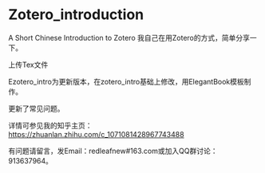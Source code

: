 # Zotero_introduction
A Short Chinese Introduction to Zotero
我自己在用Zotero的方式，简单分享一下。

上传Tex文件

Ezotero_intro为更新版本，在zotero_intro基础上修改，用ElegantBook模板制作。

更新了常见问题。

详情可参见我的知乎主页：https://zhuanlan.zhihu.com/c_1071081428967743488


有问题请留言，发Email：redleafnew#163.com或加入QQ群讨论：913637964。
